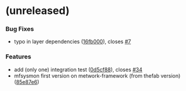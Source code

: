 <a name=""></a>
# (unreleased)


### Bug Fixes

* typo in layer dependencies ([16fb000](https://github.com/metwork-framework/mfsysmon/commit/16fb000)), closes [#7](https://github.com/metwork-framework/mfsysmon/issues/7)


### Features

* add (only one) integration test ([0d5cf88](https://github.com/metwork-framework/mfsysmon/commit/0d5cf88)), closes [#34](https://github.com/metwork-framework/mfsysmon/issues/34)
* mfsysmon first version on metwork-framework (from thefab version) ([85e87e6](https://github.com/metwork-framework/mfsysmon/commit/85e87e6))



